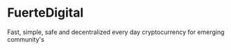 # FuerteDigital
Fast, simple, safe and decentralized every day cryptocurrency for emerging community's 
